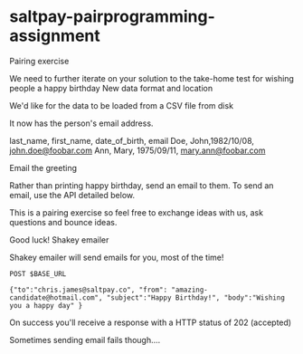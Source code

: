 # saltpay-pairprogramming-assignment
Pairing exercise

We need to further iterate on your solution to the take-home test for wishing people a happy birthday
New data format and location

We'd like for the data to be loaded from a CSV file from disk

It now has the person's email address.


 last_name, first_name, date_of_birth, email
 Doe, John,1982/10/08, john.doe@foobar.com
 Ann, Mary, 1975/09/11, mary.ann@foobar.com

Email the greeting

Rather than printing happy birthday, send an email to them. To send an email, use the API detailed below.

This is a pairing exercise so feel free to exchange ideas with us, ask questions and bounce ideas.

Good luck!
Shakey emailer

Shakey emailer will send emails for you, most of the time!


    POST $BASE_URL

    {"to":"chris.james@saltpay.co", "from": "amazing-candidate@hotmail.com", "subject":"Happy Birthday!", "body":"Wishing you a happy day" }

On success you'll receive a response with a HTTP status of 202 (accepted)

Sometimes sending email fails though....